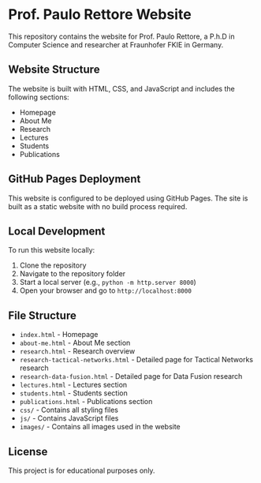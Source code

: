 # Prof. Paulo Rettore Website

This repository contains the website for Prof. Paulo Rettore, a P.h.D in Computer Science and researcher at Fraunhofer FKIE in Germany.

## Website Structure

The website is built with HTML, CSS, and JavaScript and includes the following sections:
- Homepage
- About Me
- Research
- Lectures
- Students
- Publications

## GitHub Pages Deployment

This website is configured to be deployed using GitHub Pages. The site is built as a static website with no build process required.

## Local Development

To run this website locally:
1. Clone the repository
2. Navigate to the repository folder
3. Start a local server (e.g., `python -m http.server 8000`)
4. Open your browser and go to `http://localhost:8000`

## File Structure

- `index.html` - Homepage
- `about-me.html` - About Me section
- `research.html` - Research overview
- `research-tactical-networks.html` - Detailed page for Tactical Networks research
- `research-data-fusion.html` - Detailed page for Data Fusion research
- `lectures.html` - Lectures section
- `students.html` - Students section
- `publications.html` - Publications section
- `css/` - Contains all styling files
- `js/` - Contains JavaScript files
- `images/` - Contains all images used in the website

## License

This project is for educational purposes only.
